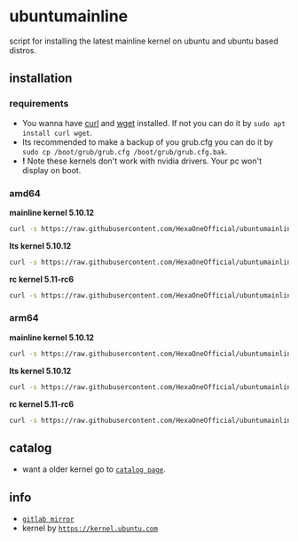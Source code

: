 # ubuntumainline
script for installing the latest mainline kernel on ubuntu and ubuntu based distros.

## installation

### requirements

- You wanna have [curl](https://curl.haxx.se/) and [wget](https://www.gnu.org/software/wget/) installed. If not you can do it by `sudo apt install curl wget`.
- Its recommended to make a backup of you grub.cfg you can do it by `sudo cp /boot/grub/grub.cfg /boot/grub/grub.cfg.bak`.
- **!** Note these kernels don't work with nvidia drivers. Your pc won't display on boot.

### amd64

**mainline kernel 5.10.12**

```bash
curl -s https://raw.githubusercontent.com/HexaOneOfficial/ubuntumainline/main/catalog/5.10.13/amd64.sh | sh
```
**lts kernel 5.10.12**
```bash
curl -s https://raw.githubusercontent.com/HexaOneOfficial/ubuntumainline/main/catalog/5.10.13/amd64.sh | sh
```

**rc kernel 5.11-rc6**
```bash
curl -s https://raw.githubusercontent.com/HexaOneOfficial/ubuntumainline/main/catalog/5.11-rc6/amd64RC.sh | sh
```

### arm64

**mainline kernel 5.10.12**
```bash
curl -s https://raw.githubusercontent.com/HexaOneOfficial/ubuntumainline/main/catalog/5.10.13/arm64.sh | sh
```

**lts kernel 5.10.12**
```bash
curl -s https://raw.githubusercontent.com/HexaOneOfficial/ubuntumainline/main/catalog/5.10.13/arm64.sh | sh
```

**rc kernel 5.11-rc6**
```bash
curl -s https://raw.githubusercontent.com/HexaOneOfficial/ubuntumainline/main/catalog/5.11-rc6/arm64RC.sh | sh
```

## catalog

- want a older kernel go to [`catalog page`](../catalog/README.md).

## info

- [`gitlab mirror`](https://gitlab.com/HexaOneOfficial/ubuntumainline)
- kernel by [`https://kernel.ubuntu.com`](https://kernel.ubuntu.com/)
